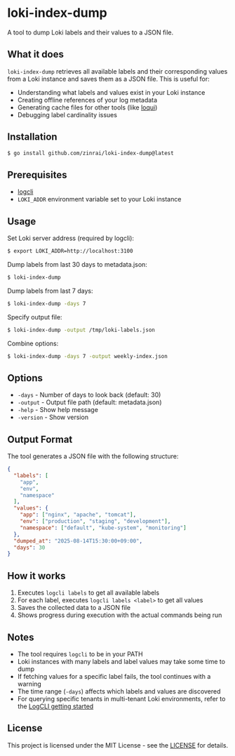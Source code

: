 # loki-index-dump

A tool to dump Loki labels and their values to a JSON file.

## What it does

`loki-index-dump` retrieves all available labels and their corresponding values from a Loki instance and saves them as a JSON file. This is useful for:

- Understanding what labels and values exist in your Loki instance
- Creating offline references of your log metadata
- Generating cache files for other tools (like [loqui](https://github.com/zinrai/loqui))
- Debugging label cardinality issues

## Installation

```bash
$ go install github.com/zinrai/loki-index-dump@latest
```

## Prerequisites

- [logcli](https://grafana.com/docs/loki/latest/query/logcli/)
- `LOKI_ADDR` environment variable set to your Loki instance

## Usage

Set Loki server address (required by logcli):

```bash
$ export LOKI_ADDR=http://localhost:3100
```

Dump labels from last 30 days to metadata.json:

```bash
$ loki-index-dump
```

Dump labels from last 7 days:

```bash
$ loki-index-dump -days 7
```

Specify output file:

```bash
$ loki-index-dump -output /tmp/loki-labels.json
```

Combine options:

```bash
$ loki-index-dump -days 7 -output weekly-index.json
```

## Options

- `-days` - Number of days to look back (default: 30)
- `-output` - Output file path (default: metadata.json)
- `-help` - Show help message
- `-version` - Show version

## Output Format

The tool generates a JSON file with the following structure:

```json
{
  "labels": [
    "app",
    "env",
    "namespace"
  ],
  "values": {
    "app": ["nginx", "apache", "tomcat"],
    "env": ["production", "staging", "development"],
    "namespace": ["default", "kube-system", "monitoring"]
  },
  "dumped_at": "2025-08-14T15:30:00+09:00",
  "days": 30
}
```

## How it works

1. Executes `logcli labels` to get all available labels
2. For each label, executes `logcli labels <label>` to get all values
3. Saves the collected data to a JSON file
4. Shows progress during execution with the actual commands being run

## Notes

- The tool requires `logcli` to be in your PATH
- Loki instances with many labels and label values may take some time to dump
- If fetching values for a specific label fails, the tool continues with a warning
- The time range (`-days`) affects which labels and values are discovered
- For querying specific tenants in multi-tenant Loki environments, refer to the [LogCLI getting started](https://grafana.com/docs/loki/latest/query/logcli/getting-started/)


## License

This project is licensed under the MIT License - see the [LICENSE](https://opensource.org/license/mit) for details.
